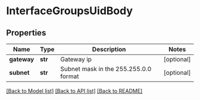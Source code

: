 # InterfaceGroupsUidBody

## Properties
Name | Type | Description | Notes
------------ | ------------- | ------------- | -------------
**gateway** | **str** | Gateway ip | [optional] 
**subnet** | **str** | Subnet mask in the 255.255.0.0 format | [optional] 

[[Back to Model list]](../README.md#documentation-for-models) [[Back to API list]](../README.md#documentation-for-api-endpoints) [[Back to README]](../README.md)

